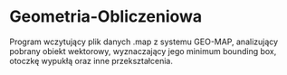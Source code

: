 # Geometria-Obliczeniowa
Program wczytujący plik danych .map z systemu GEO-MAP, analizujący pobrany obiekt wektorowy, wyznaczający jego minimum bounding box, otoczkę wypukłą oraz inne przekształcenia. 
